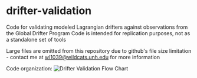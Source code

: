 # drifter-validation
Code for validating modeled Lagrangian drifters against observations from the Global Drifter Program
Code is intended for replication purposes, not as a standalone set of tools

Large files are omitted from this repository due to github's file size limitation - contact me at wl1039@wildcats.unh.edu for more information

Code organization:
![Drifter Validation Flow Chart](https://github.com/user-attachments/assets/98cf7032-3c03-4155-98da-887c754292e6)
